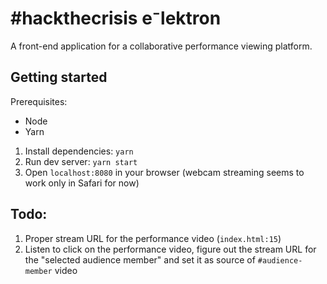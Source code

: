 # #hackthecrisis e⁻lektron

A front-end application for a collaborative performance viewing platform.

## Getting started

Prerequisites:
* Node
* Yarn

1. Install dependencies: `yarn`
2. Run dev server: `yarn start`
3. Open `localhost:8080` in your browser (webcam streaming seems to work only in Safari for now)

## Todo:

1. Proper stream URL for the performance video (`index.html:15`)
2. Listen to click on the performance video, figure out the stream URL for the "selected audience member" and set it as source of `#audience-member` video
